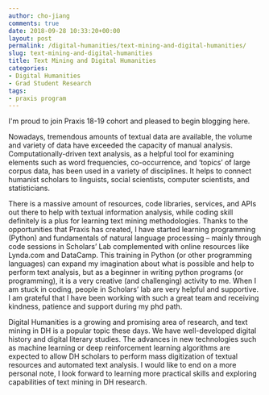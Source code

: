 ```yaml
---
author: cho-jiang
comments: true
date: 2018-09-28 10:33:20+00:00
layout: post
permalink: /digital-humanities/text-mining-and-digital-humanities/
slug: text-mining-and-digital-humanities
title: Text Mining and Digital Humanities
categories:
- Digital Humanities
- Grad Student Research
tags:
- praxis program
---
```


I'm proud to join Praxis 18-19 cohort and pleased to begin blogging here.

Nowadays, tremendous amounts of textual data are available, the volume and variety of data have exceeded the capacity of manual analysis. Computationally-driven text analysis, as a helpful tool for examining elements such as word frequencies, co-occurrence, and ‘topics’ of large corpus data, has been used in a variety of disciplines. It helps to connect humanist scholars to linguists, social scientists, computer scientists, and statisticians.

There is a massive amount of resources, code libraries, services, and APIs out there to help with textual information analysis, while coding skill definitely is a plus for learning text mining methodologies. Thanks to the opportunities that Praxis has created, I have started learning programming (Python) and fundamentals of natural language processing – mainly through code sessions in Scholars’ Lab complemented with online resources like Lynda.com and DataCamp. This training in Python (or other programming languages) can expand my imagination about what is possible and help to perform text analysis, but as a beginner in writing python programs (or programming), it is a very creative (and challenging) activity to me. When I am stuck in coding, people in Scholars’ lab are very helpful and supportive. I am grateful that I have been working with such a great team and receiving kindness, patience and support during my phd path.

Digital Humanities is a growing and promising area of research, and text mining in DH is a popular topic these days. We have well-developed digital history and digital literary studies. The advances in new technologies such as machine learning or deep reinforcement learning algorithms are expected to allow DH scholars to perform mass digitization of textual resources and automated text analysis. I would like to end on a more personal note, I look forward to learning more practical skills and exploring capabilities of text mining in DH research.
